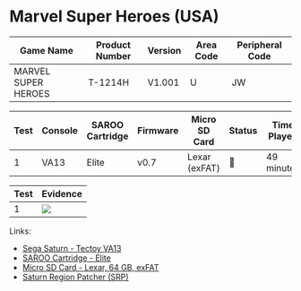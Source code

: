 # Marvel Super Heroes (USA)

| Game Name           | Product Number | Version | Area Code | Peripheral Code |
| ------------------- | -------------- | ------- | --------- | --------------- |
| MARVEL SUPER HEROES | T-1214H        | V1.001  | U         | JW              |

| Test | Console | SAROO Cartridge | Firmware | Micro SD Card | Status | Time Played |
| ---- | ------- | --------------- | -------- | ------------- | ------ | ----------- |
| 1    | VA13    | Elite           | v0.7     | Lexar (exFAT) | :100:  | 49 minutes  |

| Test | Evidence                                                                                         |
| ---- | ------------------------------------------------------------------------------------------------ |
| 1    | [![](https://img.youtube.com/vi/D4KKC_d0QfA/0.jpg)](https://www.youtube.com/watch?v=D4KKC_d0QfA) |

Links:

- [Sega Saturn - Tectoy VA13](../../../Info/Consoles/VA13/README.md)
- [SAROO Cartridge - Elite](../../../../Info/Cartridges/GuangzhouSanStarOnlineShop/1.6/README.md)
- [Micro SD Card - Lexar, 64 GB, exFAT](../../../../Info/SdCards/Lexar/64GB/exfat/README.md)
- [Saturn Region Patcher (SRP)](https://segaxtreme.net/resources/saturn-region-patcher.81/download)
